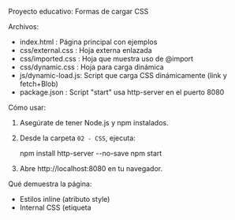 Proyecto educativo: Formas de cargar CSS

Archivos:
- index.html    : Página principal con ejemplos
- css/external.css : Hoja externa enlazada
- css/imported.css : Hoja que muestra uso de @import
- css/dynamic.css  : Hoja para carga dinámica
- js/dynamic-load.js: Script que carga CSS dinámicamente (link y fetch+Blob)
- package.json   : Script "start" usa http-server en el puerto 8080

Cómo usar:
1. Asegúrate de tener Node.js y npm instalados.
2. Desde la carpeta `02 - CSS`, ejecuta:

   npm install http-server --no-save
   npm start

3. Abre http://localhost:8080 en tu navegador.

Qué demuestra la página:
- Estilos inline (atributo style)
- Internal CSS (etiqueta <style>)
- External CSS (archivo enlazado con <link>)
- @import dentro de CSS
- preload para priorizar la carga
- Carga dinámica con JavaScript (link y fetch+Blob)
- Estilos encapsulados con Shadow DOM

Notas:
- Para experimentar con CSP, añade encabezados de política en un servidor real.
- El comando `npm install http-server --no-save` instala http-server localmente sin modificar package.json.
